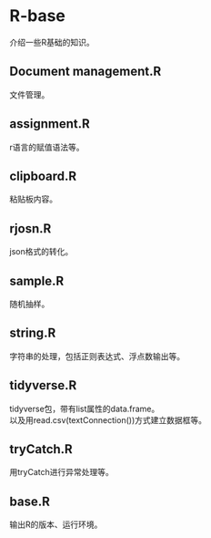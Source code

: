 # R-base
介绍一些R基础的知识。

## Document management.R
文件管理。

## assignment.R
r语言的赋值语法等。

## clipboard.R
粘贴板内容。

## rjosn.R
json格式的转化。

## sample.R
随机抽样。

## string.R
字符串的处理，包括正则表达式、浮点数输出等。

## tidyverse.R
tidyverse包，带有list属性的data.frame。  
以及用read.csv(textConnection())方式建立数据框等。

## tryCatch.R
用tryCatch进行异常处理等。

## base.R
输出R的版本、运行环境。
